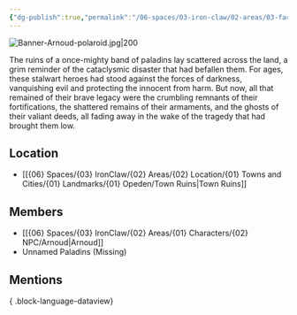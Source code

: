 ```yaml
---
{"dg-publish":true,"permalink":"/06-spaces/03-iron-claw/02-areas/03-faction/01-misc/leftovers-of-the-paladins/","title":"Leftovers of the Paladins"}
---
```



![Banner-Arnoud-polaroid.jpg|200](/img/user/%7B06%7D%20Spaces/%7B03%7D%20IronClaw/%7B04%7D%20Support%20Notes/%7B99%7D%20Media/%7B02%7D%20Polaroid/Banner-Arnoud-polaroid.jpg)

The ruins of a once-mighty band of paladins lay scattered across the land, a grim reminder of the cataclysmic disaster that had befallen them. For ages, these stalwart heroes had stood against the forces of darkness, vanquishing evil and protecting the innocent from harm. But now, all that remained of their brave legacy were the crumbling remnants of their fortifications, the shattered remains of their armaments, and the ghosts of their valiant deeds, all fading away in the wake of the tragedy that had brought them low.

## Location

- [[{06} Spaces/{03} IronClaw/{02} Areas/{02} Location/{01} Towns and Cities/{01} Landmarks/{01} Opeden/Town Ruins\|Town Ruins]]

## Members

- [[{06} Spaces/{03} IronClaw/{02} Areas/{01} Characters/{02} NPC/Arnoud\|Arnoud]]
- Unnamed Paladins (Missing)

## Mentions


{ .block-language-dataview}
